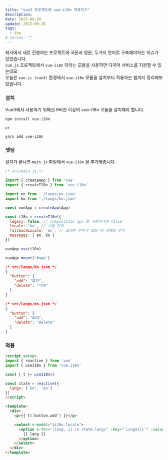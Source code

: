 ```yaml
---
title: "vue3 프로젝트에 vue-i18n 적용하기"
description:
date: 2022-09-28
update: 2022-09-28
tags:
  - Vue
# series: ""
---
```


회사에서 새로 진행하는 프로젝트에 국문과 영문, 두가지 언어로 구축해야하는 이슈가 있었습니다.<br>
`vue.js` 프로젝트에서 `vue-i18n` 이라는 모듈을 사용하면 다국어 서비스를 지원할 수 있는데요<br>
오늘은 `vue.js (vue3)` 환경에서 `vue-i18n` 모듈을 설치부터 적용하는 법까지 정리해보았습니다.


### 설치

Vue3에서 사용하기 위해선 9버전 이상의 vue-i18n 모듈을 설치해야 합니다.

```
npm install vue-i18n

or

yarn add vue-i18n
```

### 셋팅

설치가 끝나면 `main.js` 파일에서 `vue-i18n` 을 추가해줍니다.

```js
/* src/main.js */

import { createApp } from 'vue'
import { createI18n } from 'vue-i18n'

import en from './langs/en.json'
import ko from './langs/ko.json'

const vueApp = createApp(App)

const i18n = createI18n({
  legacy: false, // composition api 를 사용하려면 false
  locale: 'ko', // 사용 언어
  fallbackLocale: 'en', // 요청한 언어가 없을 때 대체할 언어
  messages: { en, ko }
})

vueApp.use(i18n)

vueApp.mount('#app')
```

```json
/* src/langs/ko.json */
{
  "button": {
    "add": "추가",
    "delete": "삭제"
  }
}

/* src/langs/en.json */
{
  "button": {
    "add": "Add",
    "delete": "Delete"
  }
}
```

### 적용

```html
<script setup>
import { reactive } from 'vue'
import { useI18n } from 'vue-i18n'

const { t }= useI18n()

const state = reactive({
  langs: ['ko', 'en']
})
</script>

<template>
  <div>
    <p>{{ t('button.add') }}</p>

    <select v-model="$i18n.locale">
      <option v-for="(lang, i) in state.langs" :key="`Lang${i}`" :value="lang">
        {{ lang }}
      </option>
    </select>
  </div>
</template>
```
